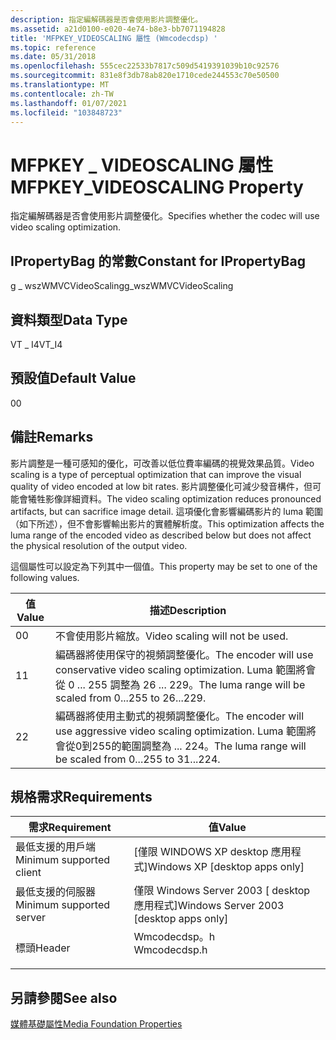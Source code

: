 ```yaml
---
description: 指定編解碼器是否會使用影片調整優化。
ms.assetid: a21d0100-e020-4e74-b8e3-bb7071194828
title: 'MFPKEY_VIDEOSCALING 屬性 (Wmcodecdsp) '
ms.topic: reference
ms.date: 05/31/2018
ms.openlocfilehash: 555cec22533b7817c509d5419391039b10c92576
ms.sourcegitcommit: 831e8f3db78ab820e1710cede244553c70e50500
ms.translationtype: MT
ms.contentlocale: zh-TW
ms.lasthandoff: 01/07/2021
ms.locfileid: "103848723"
---
```

# <a name="mfpkey_videoscaling-property"></a><span data-ttu-id="5db1d-103">MFPKEY \_ VIDEOSCALING 屬性</span><span class="sxs-lookup"><span data-stu-id="5db1d-103">MFPKEY\_VIDEOSCALING Property</span></span>

<span data-ttu-id="5db1d-104">指定編解碼器是否會使用影片調整優化。</span><span class="sxs-lookup"><span data-stu-id="5db1d-104">Specifies whether the codec will use video scaling optimization.</span></span>

## <a name="constant-for-ipropertybag"></a><span data-ttu-id="5db1d-105">IPropertyBag 的常數</span><span class="sxs-lookup"><span data-stu-id="5db1d-105">Constant for IPropertyBag</span></span>

<span data-ttu-id="5db1d-106">g \_ wszWMVCVideoScaling</span><span class="sxs-lookup"><span data-stu-id="5db1d-106">g\_wszWMVCVideoScaling</span></span>

## <a name="data-type"></a><span data-ttu-id="5db1d-107">資料類型</span><span class="sxs-lookup"><span data-stu-id="5db1d-107">Data Type</span></span>

<span data-ttu-id="5db1d-108">VT \_ I4</span><span class="sxs-lookup"><span data-stu-id="5db1d-108">VT\_I4</span></span>

## <a name="default-value"></a><span data-ttu-id="5db1d-109">預設值</span><span class="sxs-lookup"><span data-stu-id="5db1d-109">Default Value</span></span>

<span data-ttu-id="5db1d-110">0</span><span class="sxs-lookup"><span data-stu-id="5db1d-110">0</span></span>

## <a name="remarks"></a><span data-ttu-id="5db1d-111">備註</span><span class="sxs-lookup"><span data-stu-id="5db1d-111">Remarks</span></span>

<span data-ttu-id="5db1d-112">影片調整是一種可感知的優化，可改善以低位費率編碼的視覺效果品質。</span><span class="sxs-lookup"><span data-stu-id="5db1d-112">Video scaling is a type of perceptual optimization that can improve the visual quality of video encoded at low bit rates.</span></span> <span data-ttu-id="5db1d-113">影片調整優化可減少發音構件，但可能會犧牲影像詳細資料。</span><span class="sxs-lookup"><span data-stu-id="5db1d-113">The video scaling optimization reduces pronounced artifacts, but can sacrifice image detail.</span></span> <span data-ttu-id="5db1d-114">這項優化會影響編碼影片的 luma 範圍（如下所述），但不會影響輸出影片的實體解析度。</span><span class="sxs-lookup"><span data-stu-id="5db1d-114">This optimization affects the luma range of the encoded video as described below but does not affect the physical resolution of the output video.</span></span>

<span data-ttu-id="5db1d-115">這個屬性可以設定為下列其中一個值。</span><span class="sxs-lookup"><span data-stu-id="5db1d-115">This property may be set to one of the following values.</span></span>



| <span data-ttu-id="5db1d-116">值</span><span class="sxs-lookup"><span data-stu-id="5db1d-116">Value</span></span> | <span data-ttu-id="5db1d-117">描述</span><span class="sxs-lookup"><span data-stu-id="5db1d-117">Description</span></span>                                                                                                           |
|-------|-----------------------------------------------------------------------------------------------------------------------|
| <span data-ttu-id="5db1d-118">0</span><span class="sxs-lookup"><span data-stu-id="5db1d-118">0</span></span>     | <span data-ttu-id="5db1d-119">不會使用影片縮放。</span><span class="sxs-lookup"><span data-stu-id="5db1d-119">Video scaling will not be used.</span></span>                                                                                       |
| <span data-ttu-id="5db1d-120">1</span><span class="sxs-lookup"><span data-stu-id="5db1d-120">1</span></span>     | <span data-ttu-id="5db1d-121">編碼器將使用保守的視頻調整優化。</span><span class="sxs-lookup"><span data-stu-id="5db1d-121">The encoder will use conservative video scaling optimization.</span></span> <span data-ttu-id="5db1d-122">Luma 範圍將會從 0 ... 255 調整為 26 ... 229。</span><span class="sxs-lookup"><span data-stu-id="5db1d-122">The luma range will be scaled from 0...255 to 26...229.</span></span> |
| <span data-ttu-id="5db1d-123">2</span><span class="sxs-lookup"><span data-stu-id="5db1d-123">2</span></span>     | <span data-ttu-id="5db1d-124">編碼器將使用主動式的視頻調整優化。</span><span class="sxs-lookup"><span data-stu-id="5db1d-124">The encoder will use aggressive video scaling optimization.</span></span> <span data-ttu-id="5db1d-125">Luma 範圍將會從0到255的範圍調整為 ... 224。</span><span class="sxs-lookup"><span data-stu-id="5db1d-125">The luma range will be scaled from 0...255 to 31...224.</span></span>   |



 

## <a name="requirements"></a><span data-ttu-id="5db1d-126">規格需求</span><span class="sxs-lookup"><span data-stu-id="5db1d-126">Requirements</span></span>



| <span data-ttu-id="5db1d-127">需求</span><span class="sxs-lookup"><span data-stu-id="5db1d-127">Requirement</span></span> | <span data-ttu-id="5db1d-128">值</span><span class="sxs-lookup"><span data-stu-id="5db1d-128">Value</span></span> |
|-------------------------------------|-----------------------------------------------------------------------------------------|
| <span data-ttu-id="5db1d-129">最低支援的用戶端</span><span class="sxs-lookup"><span data-stu-id="5db1d-129">Minimum supported client</span></span><br/> | <span data-ttu-id="5db1d-130">\[僅限 WINDOWS XP desktop 應用程式\]</span><span class="sxs-lookup"><span data-stu-id="5db1d-130">Windows XP \[desktop apps only\]</span></span><br/>                                             |
| <span data-ttu-id="5db1d-131">最低支援的伺服器</span><span class="sxs-lookup"><span data-stu-id="5db1d-131">Minimum supported server</span></span><br/> | <span data-ttu-id="5db1d-132">僅限 Windows Server 2003 \[ desktop 應用程式\]</span><span class="sxs-lookup"><span data-stu-id="5db1d-132">Windows Server 2003 \[desktop apps only\]</span></span><br/>                                    |
| <span data-ttu-id="5db1d-133">標頭</span><span class="sxs-lookup"><span data-stu-id="5db1d-133">Header</span></span><br/>                   | <dl> <span data-ttu-id="5db1d-134"><dt>Wmcodecdsp。h</dt></span><span class="sxs-lookup"><span data-stu-id="5db1d-134"><dt>Wmcodecdsp.h</dt></span></span> </dl> |



## <a name="see-also"></a><span data-ttu-id="5db1d-135">另請參閱</span><span class="sxs-lookup"><span data-stu-id="5db1d-135">See also</span></span>

<dl> <dt>

[<span data-ttu-id="5db1d-136">媒體基礎屬性</span><span class="sxs-lookup"><span data-stu-id="5db1d-136">Media Foundation Properties</span></span>](media-foundation-properties.md)
</dt> </dl>

 

 




